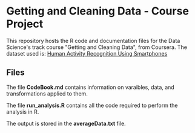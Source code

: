 # Getting and Cleaning Data - Course Project

This repository hosts the R code and documentation files for the Data Science's track course "Getting and Cleaning Data", from Coursera. The dataset used is: [Human Activity Recognition Using Smartphones](https://d396qusza40orc.cloudfront.net/getdata%2Fprojectfiles%2FUCI%20HAR%20Dataset.zip) 

## Files

The file **CodeBook.md** contains information on varaibles, data, and transformations applied to them.

The file **run_analysis.R** contains all the code required to perform the analysis in R.

The output is stored in the **averageData.txt** file.
